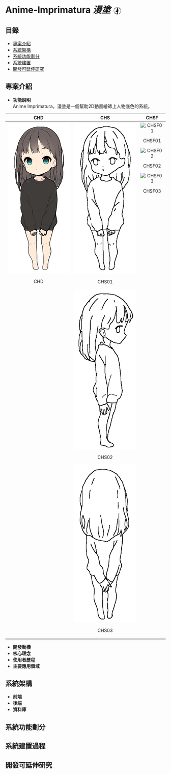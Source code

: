 # Anime-Imprimatura *漫塗* <img src="READMEimages/LOGO.png" alt="漫塗LOGO" style="height: 1em; vertical-align: middle;">
## 目錄
- [專案介紹](#專案介紹)
- [系統架構](#系統架構)
- [系統功能劃分](#系統功能劃分)
- [系統建置](#系統建置過程)
- [開發可延伸研究](#開發可延伸研究)
## 專案介紹
- **功能說明**  
  Anime Imprimatura，漫塗是一個幫助2D動畫繪師上人物底色的系統。
<table>
  <thead>
    <tr>
      <th align="center">CHD</th>
      <th colspan="3" align="center">CHS</th>
      <th colspan="3" align="center">CHSF</th>
    </tr>
  </thead>
  <tbody>
    <tr>
      <!-- CHD 區塊 -->
      <td align="center" style="text-align: center; vertical-align: top;">
        <img src="TESTimages/Anime003/Anime003_CHD_01.png" alt="CHD" width="200" />
        <p>CHD</p>
      </td>
      <!-- CHS 區塊 -->
      <td colspan="3" align="center" style="text-align: center; vertical-align: top;">
        <img src="TESTimages/Anime003/Anime003_CHS_01.png" alt="CHS01" width="200" />
        <p>CHS01</p>
        <img src="TESTimages/Anime003/Anime003_CHS_02.png" alt="CHS02" width="200" />
        <p>CHS02</p>
        <img src="TESTimages/Anime003/Anime003_CHS_03.png" alt="CHS03" width="200" />
        <p>CHS03</p>
      </td>
      <!-- CHSF 區塊 -->
      <td colspan="3" align="center" style="text-align: center; vertical-align: top;">
        <img src="TESTimages/Anime003/Anime003_CHSF_01.png" alt="CHSF01" width="200" />
        <p>CHSF01</p>
        <img src="TESTimages/Anime003/Anime003_CHSF_02.png" alt="CHSF02" width="200" />
        <p>CHSF02</p>
        <img src="TESTimages/Anime003/Anime003_CHSF_03.png" alt="CHSF03" width="200" />
        <p>CHSF03</p>
      </td>
    </tr>
  </tbody>
</table>

- **開發動機**
- **核心理念**
- **使用者歷程**
- **主要應用領域**
## 系統架構
- **前端**
- **後端**
- **資料庫**
## 系統功能劃分
## 系統建置過程
## 開發可延伸研究